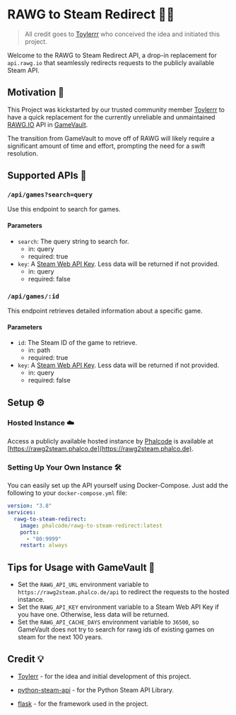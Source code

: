 # RAWG to Steam Redirect 💬🚂

> All credit goes to [Toylerrr](https://github.com/Toylerrr) who conceived the idea and initiated this project.

Welcome to the RAWG to Steam Redirect API, a drop-in replacement for `api.rawg.io` that seamlessly redirects requests to the publicly available Steam API.

## Motivation 🚀

This Project was kickstarted by our trusted community member [Toylerrr](https://github.com/toylerrr) to have a quick replacement for the currently unreliable and unmaintained [RAWG.IO](https://rawg.io) API in [GameVault](https://gamevau.lt).

The transition from GameVault to move off of RAWG will likely require a significant amount of time and effort, prompting the need for a swift resolution.

## Supported APIs 🤖

### `/api/games?search=query`

Use this endpoint to search for games.

#### Parameters

- `search`: The query string to search for.
  - in: query
  - required: true
- `key`: A [Steam Web API Key](https://steamcommunity.com/dev/apikey). Less data will be returned if not provided.
  - in: query
  - required: false

### `/api/games/:id`

This endpoint retrieves detailed information about a specific game.

#### Parameters

- `id`: The Steam ID of the game to retrieve.
  - in: path
  - required: true
- `key`: A [Steam Web API Key](https://steamcommunity.com/dev/apikey). Less data will be returned if not provided.
  - in: query
  - required: false

## Setup ⚙️

### Hosted Instance ☁️

Access a publicly available hosted instance by [Phalcode](https://phalco.de) is available at [https://rawg2steam.phalco.de](https://rawg2steam.phalco.de).

### Setting Up Your Own Instance 🛠️

You can easily set up the API yourself using Docker-Compose. Just add the following to your `docker-compose.yml` file:

```yml
version: "3.8"
services:
  rawg-to-steam-redirect:
    image: phalcode/rawg-to-steam-redirect:latest
    ports:
      - "80:9999"
    restart: always
```

## Tips for Usage with GameVault 🎲

- Set the `RAWG_API_URL` environment variable to `https://rawg2steam.phalco.de/api` to redirect the requests to the hosted instance.
- Set the `RAWG_API_KEY` environment variable to a Steam Web API Key if you have one. Otherwise, less data will be returned.
- Set the `RAWG_API_CACHE_DAYS` environment variable to `36500`, so GameVault does not try to search for rawg ids of existing games on steam for the next 100 years.

## Credit 💡

- [Toylerr](https://github.com/Toylerrr) - for the idea and initial development of this project.

- [python-steam-api](https://github.com/deivit24/python-steam-api) - for the Python Steam API Library.

- [flask](https://github.com/pallets/flask) - for the framework used in the project.

